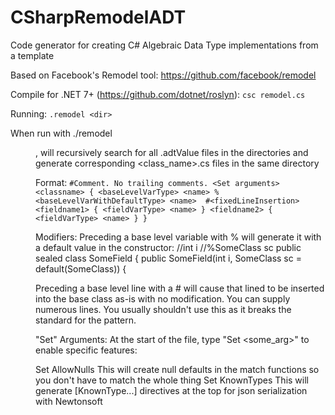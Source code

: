 # CSharpRemodelADT

Code generator for creating C# Algebraic Data Type implementations from a template

Based on Facebook's Remodel tool: https://github.com/facebook/remodel

Compile for .NET 7+ (https://github.com/dotnet/roslyn):
`csc remodel.cs`

Running:
`.remodel <dir>`

When run with ./remodel <dir>, will recursively search for all .adtValue files in the
directories and generate corresponding <class_name>.cs files in the same directory

Format:
`#Comment. No trailing comments.
<Set arguments>
<classname> {
  <baseLevelVarType> <name>
  %<baseLevelVarWithDefaultType> <name> 
  #<fixedLineInsertion>
  <fieldname1> {
    <fieldVarType> <name>
  }
  <fieldname2> {
    <fieldVarType> <name>
  }
}`

Modifiers:
Preceding a base level variable with % will generate it with a default value in the constructor:
//int i
//%SomeClass sc
public sealed class SomeField {
public SomeField(int i, SomeClass sc = default(SomeClass)) {

Preceding a base level line with a # will cause that lined to be inserted into the base class
as-is with no modification. You can supply numerous lines. You usually shouldn't use this as it breaks the
standard for the pattern.

"Set" Arguments:
At the start of the file, type "Set <some_arg>" to enable specific features:

Set AllowNulls
This will create null defaults in the match functions so you don't have to match the whole thing
Set KnownTypes
This will generate [KnownType...] directives at the top for json serialization with Newtonsoft
